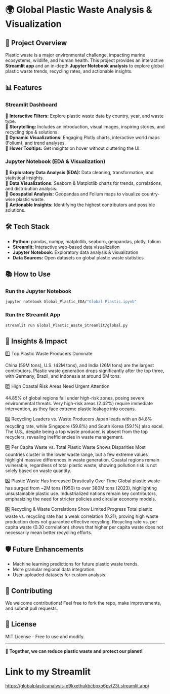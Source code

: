 # 🌍 Global Plastic Waste Analysis & Visualization

## 🌱 Project Overview
Plastic waste is a major environmental challenge, impacting marine ecosystems, wildlife, and human health. This project provides an interactive **Streamlit app** and an in-depth **Jupyter Notebook analysis** to explore global plastic waste trends, recycling rates, and actionable insights.

## 📊 Features
### **Streamlit Dashboard**
🔹 **Interactive Filters:** Explore plastic waste data by country, year, and waste type.  
🔹 **Storytelling:** Includes an introduction, visual images, inspiring stories, and recycling tips & solutions.  
🔹 **Dynamic Visualizations:** Engaging Plotly charts, interactive world maps (Folium), and trend analyses.  
🔹 **Hover Tooltips:** Get insights on hover without cluttering the UI.  



### **Jupyter Notebook (EDA & Visualization)**
🔹 **Exploratory Data Analysis (EDA):** Data cleaning, transformation, and statistical insights.  
🔹 **Data Visualizations:** Seaborn & Matplotlib charts for trends, correlations, and distribution analysis.  
🔹 **Geospatial Analysis:** Geopandas and Folium maps to visualize country-wise plastic waste.  
🔹 **Actionable Insights:** Identifying the highest contributors and possible solutions.  

## 🛠️ Tech Stack
- **Python:** pandas, numpy, matplotlib, seaborn, geopandas, plotly, folium
- **Streamlit:** Interactive web-based data visualization
- **Jupyter Notebook:** Exploratory data analysis & visualization
- **Data Sources:** Open datasets on global plastic waste statistics

## 📚 How to Use
### **Run the Jupyter Notebook**
```bash
jupyter notebook Global_Plastic_EDA/"Global Plastic.ipynb"
```

### **Run the Streamlit App**
```bash
streamlit run Global_Plastic_Waste_Streamlit/global.py
```

## 🌿 Insights & Impact
1️⃣ Top Plastic Waste Producers Dominate

China (59M tons), U.S. (42M tons), and India (26M tons) are the largest contributors.
Plastic waste generation drops significantly after the top three, with Germany, Brazil, and Indonesia at around 6M tons.

2️⃣ High Coastal Risk Areas Need Urgent Attention

44.85% of global regions fall under high-risk zones, posing severe environmental threats.
Very high-risk areas (2.42%) require immediate intervention, as they face extreme plastic leakage into oceans.

3️⃣ Recycling Leaders vs. Waste Producers
Japan leads with an 84.8% recycling rate, while Singapore (59.8%) and South Korea (59.1%) also excel.
The U.S., despite being a top waste producer, is absent from the top recyclers, revealing inefficiencies in waste management.

4️⃣ Per Capita Waste vs. Total Plastic Waste Shows Disparities
Most countries cluster in the lower waste range, but a few extreme values highlight massive differences in waste generation.
Coastal regions remain vulnerable, regardless of total plastic waste, showing pollution risk is not solely based on waste quantity.

5️⃣ Plastic Waste Has Increased Drastically Over Time
Global plastic waste has surged from ~2M tons (1950) to over 380M tons (2023), highlighting unsustainable plastic use.
Industrialized nations remain key contributors, emphasizing the need for stricter policies and circular economy models.

6️⃣ Recycling & Waste Correlations Show Limited Progress
Total plastic waste vs. recycling rate has a weak correlation (0.21), proving high waste production does not guarantee effective recycling.
Recycling rate vs. per capita waste (0.30 correlation) shows that higher per capita waste does not necessarily mean better recycling efforts.

## 🛡️ Future Enhancements
- Machine learning predictions for future plastic waste trends.
- More granular regional data integration.
- User-uploaded datasets for custom analysis.

## 🚀 Contributing
We welcome contributions! Feel free to fork the repo, make improvements, and submit pull requests.


## 📢 License
MIT License - Free to use and modify.

---
🌱 **Together, we can reduce plastic waste and protect our planet!**



# Link to my Streamlit
https://globalplasticanalysis-e9kxethukbcbpxo6pvt23t.streamlit.app/
